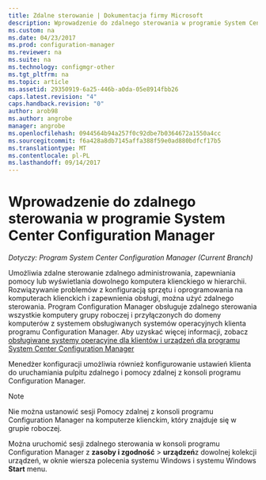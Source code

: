 ```yaml
---
title: Zdalne sterowanie | Dokumentacja firmy Microsoft
description: Wprowadzenie do zdalnego sterowania w programie System Center Configuration Manager.
ms.custom: na
ms.date: 04/23/2017
ms.prod: configuration-manager
ms.reviewer: na
ms.suite: na
ms.technology: configmgr-other
ms.tgt_pltfrm: na
ms.topic: article
ms.assetid: 29350919-6a25-446b-a0da-05e8914fbb26
caps.latest.revision: "4"
caps.handback.revision: "0"
author: arob98
ms.author: angrobe
manager: angrobe
ms.openlocfilehash: 0944564b94a257f0c92dbe7b0364672a1550a4cc
ms.sourcegitcommit: f6a428a8db7145affa388f59e0ad880bdfcf17b5
ms.translationtype: MT
ms.contentlocale: pl-PL
ms.lasthandoff: 09/14/2017
---
```

# <a name="introduction-to-remote-control-in-system-center-configuration-manager"></a>Wprowadzenie do zdalnego sterowania w programie System Center Configuration Manager

*Dotyczy: Program System Center Configuration Manager (Current Branch)*

Umożliwia zdalne sterowanie zdalnego administrowania, zapewniania pomocy lub wyświetlania dowolnego komputera klienckiego w hierarchii. Rozwiązywanie problemów z konfiguracją sprzętu i oprogramowania na komputerach klienckich i zapewnienia obsługi, można użyć zdalnego sterowania. Program Configuration Manager obsługuje zdalnego sterowania wszystkie komputery grupy roboczej i przyłączonych do domeny komputerów z systemem obsługiwanych systemów operacyjnych klienta programu Configuration Manager. Aby uzyskać więcej informacji, zobacz [obsługiwane systemy operacyjne dla klientów i urządzeń dla programu System Center Configuration Manager](../../../../core/plan-design/configs/supported-operating-systems-for-clients-and-devices.md)

Menedżer konfiguracji umożliwia również konfigurowanie ustawień klienta do uruchamiania pulpitu zdalnego i pomocy zdalnej z konsoli programu Configuration Manager.  

> [!NOTE]  
>  Nie można ustanowić sesji Pomocy zdalnej z konsoli programu Configuration Manager na komputerze klienckim, który znajduje się w grupie roboczej. 

 Można uruchomić sesji zdalnego sterowania w konsoli programu Configuration Manager z **zasoby i zgodność** > **urządzeń**z dowolnej kolekcji urządzeń, w oknie wiersza polecenia systemu Windows i systemu Windows **Start** menu.  
